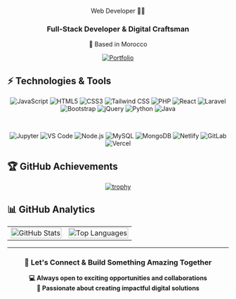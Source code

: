 <div align="center">

Web Developer 👨‍💻

<div>
  <h3>Full-Stack Developer & Digital Craftsman</h3>
  <p>📍 Based in Morocco</p>
</div>

[![Portfolio](https://img.shields.io/badge/🚀_Portfolio-Visit_Now-FF4444?style=for-the-badge&logo=vercel&logoColor=white)](https://mehdiaio.vercel.app/)

</div>

## ⚡ Technologies & Tools

<div align="center">
  
![JavaScript](https://img.shields.io/badge/JavaScript-F7DF1E?style=for-the-badge&logo=javascript&logoColor=black)
![HTML5](https://img.shields.io/badge/HTML5-E34F26?style=for-the-badge&logo=html5&logoColor=white)
![CSS3](https://img.shields.io/badge/CSS3-1572B6?style=for-the-badge&logo=css3&logoColor=white)
![Tailwind CSS](https://img.shields.io/badge/Tailwind_CSS-38B2AC?style=for-the-badge&logo=tailwind-css&logoColor=white)
![PHP](https://img.shields.io/badge/PHP-777BB4?style=for-the-badge&logo=php&logoColor=white)
![React](https://img.shields.io/badge/React-20232A?style=for-the-badge&logo=react&logoColor=61DAFB)
![Laravel](https://img.shields.io/badge/Laravel-FF2D20?style=for-the-badge&logo=laravel&logoColor=white)
![Bootstrap](https://img.shields.io/badge/Bootstrap-563D7C?style=for-the-badge&logo=bootstrap&logoColor=white)
![jQuery](https://img.shields.io/badge/jQuery-0769AD?style=for-the-badge&logo=jquery&logoColor=white)
![Python](https://img.shields.io/badge/Python-3776AB?style=for-the-badge&logo=python&logoColor=white)
![Java](https://img.shields.io/badge/Java-ED8B00?style=for-the-badge&logo=openjdk&logoColor=white) 

<br/>

![Jupyter](https://img.shields.io/badge/Jupyter-F37626?style=for-the-badge&logo=Jupyter&logoColor=white)
![VS Code](https://img.shields.io/badge/Visual_Studio_Code-0078D4?style=for-the-badge&logo=visual%20studio%20code&logoColor=white)
![Node.js](https://img.shields.io/badge/Node.js-43853D?style=for-the-badge&logo=node.js&logoColor=white)
![MySQL](https://img.shields.io/badge/MySQL-00000F?style=for-the-badge&logo=mysql&logoColor=white)
![MongoDB](https://img.shields.io/badge/MongoDB-4EA94B?style=for-the-badge&logo=mongodb&logoColor=white)
![Netlify](https://img.shields.io/badge/Netlify-00C7B7?style=for-the-badge&logo=netlify&logoColor=white)
![GitLab](https://img.shields.io/badge/GitLab-330F63?style=for-the-badge&logo=gitlab&logoColor=white)
![Vercel](https://img.shields.io/badge/Vercel-000000?style=for-the-badge&logo=vercel&logoColor=white)

</div>

## 🏆 GitHub Achievements

<div align="center" width="100%">

[![trophy](https://github-profile-trophy.vercel.app/?username=mehdiaio&theme=onedark&title=-Followers,-Reviews,-Issues&no-frame=true&column=4)](https://github.com/ryo-ma/github-profile-trophy)

</div>

## 📊 GitHub Analytics

<div align="center">
<table>
<tr>
<td>

<img src="https://github-readme-stats.vercel.app/api?username=MehdiAIO&theme=dark&show_icons=true&hide_border=true&bg_color=0D1117&title_color=FF4444&icon_color=FFFF44&text_color=C9D1D9" alt="GitHub Stats" width="100%" />

</td>
<td>

<img src="https://github-readme-stats.vercel.app/api/top-langs/?username=MehdiAIO&layout=compact&theme=dark&hide_border=true&bg_color=0D1117&title_color=FF4444&text_color=C9D1D9" alt="Top Languages" width="100%" />

</td>
</tr>
</table>
</div>

---

<div align="center">

### 🤝 Let's Connect & Build Something Amazing Together

**💻 Always open to exciting opportunities and collaborations**  
**🌟 Passionate about creating impactful digital solutions**

</div>
